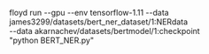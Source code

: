floyd run --gpu --env tensorflow-1.11 --data james3299/datasets/bert_ner_dataset/1:NERdata \
        --data akarnachev/datasets/bertmodel/1:checkpoint \
        "python BERT_NER.py"